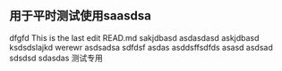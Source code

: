 ## 用于平时测试使用saasdsa
dfgfd
This is the last edit READ.md
sakjdbasd
asdasdasd
askjdbasd
ksdsdslajkd
werewr
asdsadsa
sdfdsf
asdas
asddsffsdfds
asasd
asdsad
sdsdsd
sdasdas
测试专用

